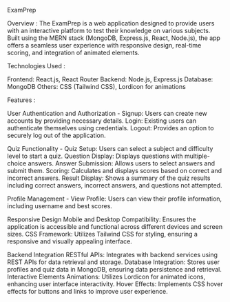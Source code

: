 ExamPrep

Overview : 
The ExamPrep is a web application designed to provide users with an interactive platform to test their knowledge on various subjects. Built using the MERN stack (MongoDB, Express.js, React, Node.js), the app offers a seamless user experience with responsive design, real-time scoring, and integration of animated elements.

Technologies Used : 

Frontend: React.js, React Router
Backend: Node.js, Express.js
Database: MongoDB
Others: CSS (Tailwind CSS), Lordicon for animations

Features : 

User Authentication and Authorization - 
Signup: Users can create new accounts by providing necessary details.
Login: Existing users can authenticate themselves using credentials.
Logout: Provides an option to securely log out of the application.

Quiz Functionality - 
Quiz Setup: Users can select a subject and difficulty level to start a quiz.
Question Display: Displays questions with multiple-choice answers.
Answer Submission: Allows users to select answers and submit them.
Scoring: Calculates and displays scores based on correct and incorrect answers.
Result Display: Shows a summary of the quiz results including correct answers, incorrect answers, and questions not attempted.

Profile Management - 
View Profile: Users can view their profile information, including username and best scores.

Responsive Design
Mobile and Desktop Compatibility: Ensures the application is accessible and functional across different devices and screen sizes.
CSS Framework: Utilizes Tailwind CSS for styling, ensuring a responsive and visually appealing interface.

Backend Integration
RESTful APIs: Integrates with backend services using REST APIs for data retrieval and storage.
Database Integration: Stores user profiles and quiz data in MongoDB, ensuring data persistence and retrieval.
Interactive Elements
Animations: Utilizes Lordicon for animated icons, enhancing user interface interactivity.
Hover Effects: Implements CSS hover effects for buttons and links to improve user experience.
